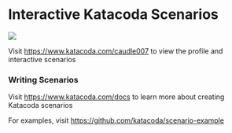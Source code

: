 # Interactive Katacoda Scenarios

[![](http://shields.katacoda.com/katacoda/caudle007/count.svg)](https://www.katacoda.com/caudle007 "Get your profile on Katacoda.com")

Visit https://www.katacoda.com/caudle007 to view the profile and interactive scenarios

### Writing Scenarios
Visit https://www.katacoda.com/docs to learn more about creating Katacoda scenarios

For examples, visit https://github.com/katacoda/scenario-example
